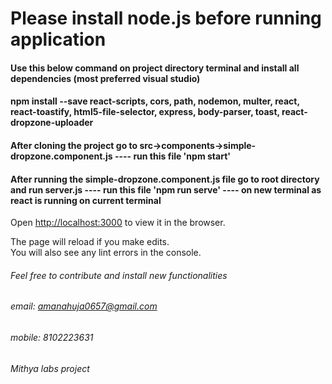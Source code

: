 # Please install node.js before running application

#### Use this below command on project directory terminal and install all dependencies (most preferred visual studio)
#### npm install --save react-scripts, cors, path, nodemon, multer, react, react-toastify, html5-file-selector, express, body-parser, toast, react-dropzone-uploader

#### After cloning the project go to src->components->simple-dropzone.component.js       ---- run this file 'npm start' 
#### After running the simple-dropzone.component.js file go to root directory and run server.js       ---- run this file 'npm run serve' ---- on new terminal as react is running on current terminal


Open [http://localhost:3000](http://localhost:3000) to view it in the browser.

The page will reload if you make edits.\
You will also see any lint errors in the console.

###### Feel free to contribute and install new functionalities
###### email: amanahuja0657@gmail.com
###### mobile: 8102223631
###### Mithya labs project
